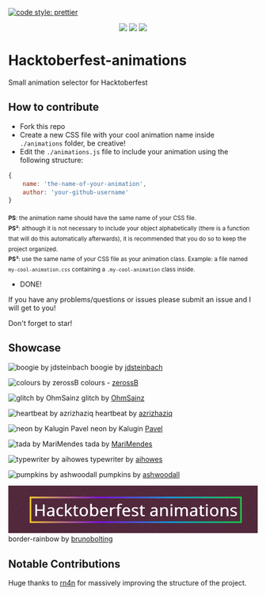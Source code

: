 <!-- @format -->

[![code style: prettier](https://img.shields.io/badge/code_style-prettier-ff69b4.svg?style=flat-square)](https://github.com/prettier/prettier)
<div align="center">
    <p>
	    <a name="stars"><img src="https://img.shields.io/github/stars/NiallEccles/Hacktoberfest-animations?style=for-the-badge"></a>
	    <a name="forks"><img src="https://img.shields.io/github/forks/NiallEccles/Hacktoberfest-animations?logoColor=green&style=for-the-badge"></a>
	    <a name="contributions"><img src="https://img.shields.io/github/contributors/NiallEccles/Hacktoberfest-animations?logoColor=green&style=for-the-badge"></a>
 </p>
 </div>
 
# Hacktoberfest-animations

Small animation selector for Hacktoberfest


## How to contribute

- Fork this repo
- Create a new CSS file with your cool animation name inside `./animations` folder, be creative!
- Edit the `./animations.js` file to include your animation using the following structure:

```js
{
    name: 'the-name-of-your-animation',
    author: 'your-github-username'
}
```

<sub>**PS**: the animation name should have the same name of your CSS file.</sub><br>
<sub>**PS²**: although it is not necessary to include your object alphabetically (there is a function that will do this automatically afterwards), it is recommended that you do so to keep the project organized.</sub><br>
<sub>**PS³**: use the same name of your CSS file as your animation class. Example: a file named `my-cool-animation.css` containing a `.my-cool-animation` class inside.</sub>

- DONE!

If you have any problems/questions or issues please submit an issue and I will get to you!

Don't forget to star!

## Showcase

![boogie by jdsteinbach](https://raw.githubusercontent.com/NiallEccles/Hacktoberfest-animations/master/showcase/boogie.gif)
boogie by [jdsteinbach](https://github.com/jdsteinbach)

![colours by zerossB](https://raw.githubusercontent.com/NiallEccles/Hacktoberfest-animations/master/showcase/colours.gif)
colours - [zerossB](https://github.com/zerossB)

![glitch by OhmSainz](https://raw.githubusercontent.com/NiallEccles/Hacktoberfest-animations/master/showcase/glitch.gif)
glitch by [OhmSainz](https://github.com/OhmSainz)

![heartbeat by azrizhaziq](https://raw.githubusercontent.com/NiallEccles/Hacktoberfest-animations/master/showcase/heartbeat.gif)
heartbeat by [azrizhaziq](https://github.com/azrizhaziq)

![neon by Kalugin Pavel](https://raw.githubusercontent.com/NiallEccles/Hacktoberfest-animations/master/showcase/neon.gif)
neon by Kalugin [Pavel](https://github.com/Pavel)

![tada by MariMendes](https://raw.githubusercontent.com/NiallEccles/Hacktoberfest-animations/master/showcase/tada.gif)
tada by [MariMendes](https://github.com/MariMendes)

![typewriter by aihowes](https://raw.githubusercontent.com/NiallEccles/Hacktoberfest-animations/master/showcase/typewriter.gif)
typewriter by [aihowes](https://github.com/aihowes)

![pumpkins by ashwoodall](https://raw.githubusercontent.com/NiallEccles/Hacktoberfest-animations/master/showcase/pumpkins.gif)
pumpkins by [ashwoodall](https://github.com/ashwoodall)

![border rainbow by brunobolting](https://raw.githubusercontent.com/NiallEccles/Hacktoberfest-animations/master/showcase/border-rainbow.gif)
border-rainbow by [brunobolting](https://github.com/brunobolting)

## Notable Contributions

Huge thanks to [rn4n](https://github.com/rn4n) for massively improving the structure of the project.
